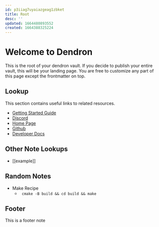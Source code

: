 ```yaml
---
id: p3iiag7uyaiazgeag1zbket
title: Root
desc: ''
updated: 1664480893552
created: 1664388325224
---
```

# Welcome to Dendron

This is the root of your dendron vault. If you decide to publish your entire vault, this will be your landing page. You are free to customize any part of this page except the frontmatter on top.

## Lookup

This section contains useful links to related resources.

- [Getting Started Guide](https://link.dendron.so/6b25)
- [Discord](https://link.dendron.so/6b23)
- [Home Page](https://wiki.dendron.so/)
- [Github](https://link.dendron.so/6b24)
- [Developer Docs](https://docs.dendron.so/)





## Other Note Lookups

- [[example]]


## Random Notes

- Make Recipe 
  - ``` cmake -B build && cd build && make```

































## Footer

This is a footer note
